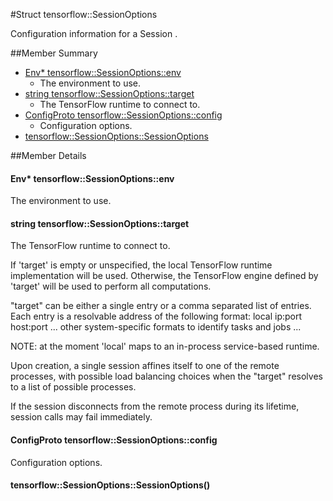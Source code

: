#Struct tensorflow::SessionOptions <a class="md-anchor" id="AUTOGENERATED-struct-tensorflow--sessionoptions"></a>

Configuration information for a Session .



##Member Summary <a class="md-anchor" id="AUTOGENERATED-member-summary"></a>

* [Env* tensorflow::SessionOptions::env](#Env_tensorflow_SessionOptions_env)
  * The environment to use.
* [string tensorflow::SessionOptions::target](#string_tensorflow_SessionOptions_target)
  * The TensorFlow runtime to connect to.
* [ConfigProto tensorflow::SessionOptions::config](#ConfigProto_tensorflow_SessionOptions_config)
  * Configuration options.
* [tensorflow::SessionOptions::SessionOptions](#tensorflow_SessionOptions_SessionOptions)

##Member Details <a class="md-anchor" id="AUTOGENERATED-member-details"></a>

#### Env* tensorflow::SessionOptions::env <a class="md-anchor" id="Env_tensorflow_SessionOptions_env"></a>

The environment to use.



#### string tensorflow::SessionOptions::target <a class="md-anchor" id="string_tensorflow_SessionOptions_target"></a>

The TensorFlow runtime to connect to.

If &apos;target&apos; is empty or unspecified, the local TensorFlow runtime implementation will be used. Otherwise, the TensorFlow engine defined by &apos;target&apos; will be used to perform all computations.

&quot;target&quot; can be either a single entry or a comma separated list of entries. Each entry is a resolvable address of the following format: local ip:port host:port ... other system-specific formats to identify tasks and jobs ...

NOTE: at the moment &apos;local&apos; maps to an in-process service-based runtime.

Upon creation, a single session affines itself to one of the remote processes, with possible load balancing choices when the &quot;target&quot; resolves to a list of possible processes.

If the session disconnects from the remote process during its lifetime, session calls may fail immediately.

#### ConfigProto tensorflow::SessionOptions::config <a class="md-anchor" id="ConfigProto_tensorflow_SessionOptions_config"></a>

Configuration options.



#### tensorflow::SessionOptions::SessionOptions() <a class="md-anchor" id="tensorflow_SessionOptions_SessionOptions"></a>




